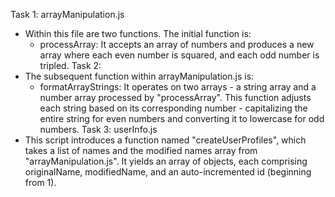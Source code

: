 Task 1: arrayManipulation.js
- Within this file are two functions. The initial function is:
  - processArray: It accepts an array of numbers and produces a new array where each even number is squared, and each odd number is tripled.
Task 2: 
- The subsequent function within arrayManipulation.js is:
  - formatArrayStrings: It operates on two arrays - a string array and a number array processed by "processArray". This function adjusts each string based on its corresponding number - capitalizing the entire string for even numbers and converting it to lowercase for odd numbers.
Task 3: userInfo.js
- This script introduces a function named "createUserProfiles", which takes a list of names and the modified names array from "arrayManipulation.js". It yields an array of objects, each comprising originalName, modifiedName, and an auto-incremented id (beginning from 1).
